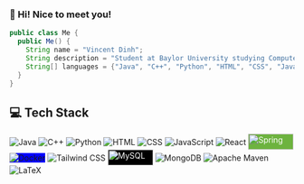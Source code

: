 ### 👋 Hi! Nice to meet you!

```java
public class Me {
  public Me() {
    String name = "Vincent Dinh";
    String description = "Student at Baylor University studying Computer Science";
    String[] languages = {"Java", "C++", "Python", "HTML", "CSS", "JavaScript", "React"};
  }
}
```

## 💻 Tech Stack

<div>
    <a href="https://www.java.com/"><img src="https://img.shields.io/badge/Java-Orange?style=for-the-badge&logo=java&logoColor=white" alt="Java" style="display: inline-block; vertical-align: middle;"></a>
    <a href="https://isocpp.org/"><img src="https://img.shields.io/badge/C++-purple?style=for-the-badge&logo=c%2B%2B" alt="C++" style="display: inline-block; vertical-align: middle;"></a>
    <a href="https://www.python.org/"><img src="https://img.shields.io/badge/Python-yellow?style=for-the-badge&logo=python" alt="Python" style="display: inline-block; vertical-align: middle;"></a>
    <a href="https://developer.mozilla.org/en-US/docs/Web/HTML"><img src="https://img.shields.io/badge/HTML-orange?style=for-the-badge&logo=html5" alt="HTML" style="display: inline-block; vertical-align: middle;"></a>
    <a href="https://developer.mozilla.org/en-US/docs/Web/CSS"><img src="https://img.shields.io/badge/CSS-blueviolet?style=for-the-badge&logo=css3" alt="CSS" style="display: inline-block; vertical-align: middle;"></a>
    <a href="https://developer.mozilla.org/en-US/docs/Web/JavaScript"><img src="https://img.shields.io/badge/JavaScript-yellow?style=for-the-badge&logo=javascript" alt="JavaScript" style="display: inline-block; vertical-align: middle;"></a>
    <a href="https://reactjs.org/"><img src="https://img.shields.io/badge/React-blue?style=for-the-badge&logo=react" alt="React" style="display: inline-block; vertical-align: middle;"></a>
    <a href="https://spring.io/"><img src="https://img.shields.io/badge/Spring-6DB33F?style=for-the-badge&logo=spring&logoColor=white" alt="Spring" height="28" width="80" style="display: inline-block; vertical-align: middle; background-color: #6DB33F; color: white;"></a>
    <a href="https://www.docker.com/"><img src="https://img.shields.io/badge/Docker-white?style=for-the-badge&logo=docker&logoColor=blue" alt="Docker" style="display: inline-block; vertical-align: middle; background-color: blue;"></a>
    <a href="https://tailwindcss.com/"><img src="https://img.shields.io/badge/Tailwind_CSS-white?style=for-the-badge&logo=tailwind-css&logoColor=blueviolet" alt="Tailwind CSS" style="display: inline-block; vertical-align: middle;"></a>
   <a href="https://www.mysql.com/"><img src="https://img.shields.io/badge/MySQL-4479A1?style=for-the-badge&logo=mysql&logoColor=white" alt="MySQL" height="28" width="80" style="display: inline-block; vertical-align: middle; background-color: black; color: white;"></a>
    <a href="https://www.mongodb.com/"><img src="https://img.shields.io/badge/MongoDB-white?style=for-the-badge&logo=mongodb&logoColor=green" alt="MongoDB" style="display: inline-block; vertical-align: middle;"></a>
    <a href="https://maven.apache.org/"><img src="https://img.shields.io/badge/Apache_Maven-white?style=for-the-badge&logo=apache-maven&logoColor=C71A36" alt="Apache Maven" style="display: inline-block; vertical-align: middle;"></a>
    <a href="https://www.latex-project.org/"><img src="https://img.shields.io/badge/LaTeX-white?style=for-the-badge&logo=latex&logoColor=008080" alt="LaTeX" style="display: inline-block; vertical-align: middle;"></a>
</div>





